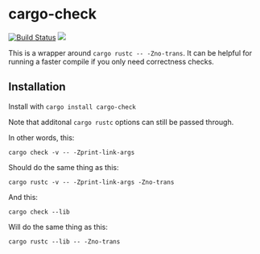 # cargo-check

[![Build Status](https://travis-ci.org/rsolomo/cargo-check.svg?branch=master)](https://travis-ci.org/rsolomo/cargo-check)
[![](http://meritbadge.herokuapp.com/cargo-check)](https://crates.io/crates/cargo-check)

This is a wrapper around `cargo rustc -- -Zno-trans`.
It can be helpful for running a faster compile if you
only need correctness checks.

## Installation

Install with `cargo install cargo-check`

Note that additonal `cargo rustc` options can still be passed through.

In other words, this:

```
cargo check -v -- -Zprint-link-args
```

Should do the same thing as this:

```
cargo rustc -v -- -Zprint-link-args -Zno-trans
```

And this:

```
cargo check --lib
```

Will do the same thing as this:

```
cargo rustc --lib -- -Zno-trans
```
